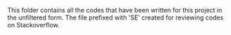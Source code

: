This folder contains all the codes that have been written for this project in the unfiltered form.
The file prefixed with 'SE' created for reviewing codes on Stackoverflow.
